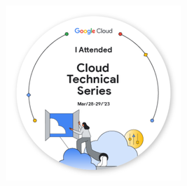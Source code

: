 
![GCP](https://github.com/sudhirln92/data-science-courses/blob/master/Certifications/gcp.png?raw=true)